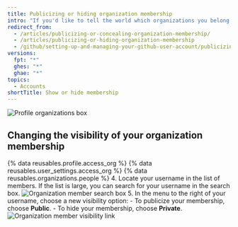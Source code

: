 ```yaml
---
title: Publicizing or hiding organization membership
intro: "If you'd like to tell the world which organizations you belong to, you can display the avatars of the organizations on your profile."
redirect_from:
  - /articles/publicizing-or-concealing-organization-membership/
  - /articles/publicizing-or-hiding-organization-membership
  - /github/setting-up-and-managing-your-github-user-account/publicizing-or-hiding-organization-membership
versions:
  fpt: "*"
  ghes: "*"
  ghae: "*"
topics:
  - Accounts
shortTitle: Show or hide membership
---
```


![Profile organizations box](/assets/images/help/profile/profile_orgs_box.png)

## Changing the visibility of your organization membership

{% data reusables.profile.access_org %}
{% data reusables.user_settings.access_org %}
{% data reusables.organizations.people %} 4. Locate your username in the list of members. If the list is large, you can search for your username in the search box.
![Organization member search box](/assets/images/help/organizations/member-search-box.png) 5. In the menu to the right of your username, choose a new visibility option: - To publicize your membership, choose **Public**. - To hide your membership, choose **Private**.
![Organization member visibility link](/assets/images/help/organizations/member-visibility-link.png)
